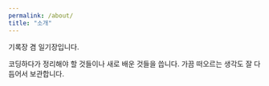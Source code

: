 ```yaml
---
permalink: /about/
title: "소개"
---
```


기록장 겸 일기장입니다.

코딩하다가 정리해야 할 것들이나 새로 배운 것들을 씁니다.
가끔 떠오르는 생각도 잘 다듬어서 보관합니다.
